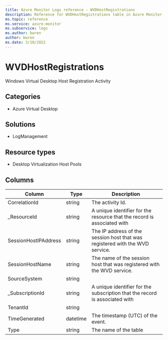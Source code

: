 ```yaml
---
title: Azure Monitor Logs reference - WVDHostRegistrations
description: Reference for WVDHostRegistrations table in Azure Monitor Logs.
ms.topic: reference
ms.service: azure-monitor
ms.subservice: logs
ms.author: bwren
author: bwren
ms.date: 3/10/2022
---
```


# WVDHostRegistrations

 Windows Virtual Desktop Host Registration Activity

## Categories

- Azure Virtual Desktop
## Solutions

- LogManagement
## Resource types

- Desktop Virtualization Host Pools




## Columns

| Column | Type | Description |
| --- | --- | --- |
| CorrelationId | string | The activity Id. |
| _ResourceId | string | A unique identifier for the resource that the record is associated with |
| SessionHostIPAddress | string | The IP address of the session host that was registered with the WVD service. |
| SessionHostName | string | The name of the session host that was registered with the WVD service. |
| SourceSystem | string |  |
| _SubscriptionId | string | A unique identifier for the subscription that the record is associated with |
| TenantId | string |  |
| TimeGenerated | datetime | The timestamp (UTC) of the event. |
| Type | string | The name of the table |
